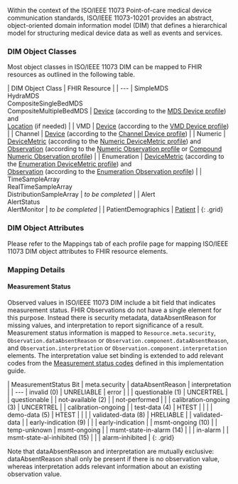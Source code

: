 Within the context of the ISO/IEEE 11073 Point-of-care medical device communication standards, ISO/IEEE 11073-10201 provides an abstract, object-oriented domain information model (DIM) that defines a hierarchical model for structuring medical device data as well as events and services.

### DIM Object Classes
Most object classes in ISO/IEEE 11073 DIM can be mapped to FHIR resources as outlined in the following table.

| DIM Object Class | FHIR Resource |
| ---
| SimpleMDS <br/>HydraMDS <br/>CompositeSingleBedMDS <br/>CompositeMultipleBedMDS | [Device]({{site.data.fhir.path}}device.html) (according to the [MDS Device profile](StructureDefinition-MdsDevice.html)) and <br/>[Location]({{site.data.fhir.path}}location.html) (if needed) |
| VMD | [Device]({{site.data.fhir.path}}device.html) (according to the [VMD Device profile](StructureDefinition-VmdDevice.html)) |
| Channel | [Device]({{site.data.fhir.path}}device.html) (according to the [Channel Device profile](StructureDefinition-ChannelDevice.html)) |
| Numeric | [DeviceMetric]({{site.data.fhir.path}}devicemetric.html) (according to the [Numeric DeviceMetric profile](StructureDefinition-NumericDeviceMetric.html)) and <br/>[Observation]({{site.data.fhir.path}}observation.html) (according to the [Numeric Observation profile](StructureDefinition-NumericObservation.html) or [Compound Numeric Observation profile](StructureDefinition-CompoundNumericObservation.html)) |
| Enumeration | [DeviceMetric]({{site.data.fhir.path}}devicemetric.html) (according to the [Enumeration DeviceMetric profile](StructureDefinition-EnumerationDeviceMetric.html)) and <br/>[Observation]({{site.data.fhir.path}}observation.html) (according to the [Enumeration Observation profile](StructureDefinition-EnumerationObservation.html)) |
| TimeSampleArray <br/> RealTimeSampleArray<br/> DistributionSampleArray | *to be completed* |
| Alert <br/> AlertStatus <br/> AlertMonitor | *to be completed* |
| PatientDemographics | [Patient]({{site.data.fhir.path}}patient.html) |
{: .grid}

### DIM Object Attributes
Please refer to the Mappings tab of each profile page for mapping ISO/IEEE 11073 DIM object attributes to FHIR resource elements.

### Mapping Details
#### Measurement Status
Observed values in ISO/IEEE 11073 DIM include a bit field that indicates measurement status. FHIR Observations do not have a single element for this purpose. Instead there is security metadata, dataAbsentReason for missing values, and interpretation to report significance of a result.  
Measurement status information is mapped to `Resource.meta.security`, `Observation.dataAbsentReason` or `Observation.component.dataAbsentReason`, and `Observation.interpretation` or `Observation.component.interpretation` elements. The interpretation value set binding is extended to add relevant codes from the [Measurement status codes](CodeSystem-measurement-status.html) defined in this implementation guide.

| MeasurementStatus Bit | meta.security | dataAbsentReason | interpretation |
| ---
| invalid (0) | UNRELIABLE | error | |
| questionable (1) | UNCERTREL | | questionable |
| not-available (2) | | not-performed | |
| calibration-ongoing (3) | UNCERTREL | | calibration-ongoing |
| test-data (4) | HTEST | | |
| demo-data (5) | HTEST | | |
| validated-data (8) | HRELIABLE | | validated-data |
| early-indication (9) | | | early-indication |
| msmt-ongoing (10) | | temp-unknown | msmt-ongoing |
| msmt-state-in-alarm (14) | | | in-alarm |
| msmt-state-al-inhibited (15) | | | alarm-inhibited |
{: .grid}

Note that dataAbsentReason and interpretation are mutually exclusive: dataAbsentReason shall only be present if there is no observation value, whereas interpretation adds relevant information about an existing observation value.